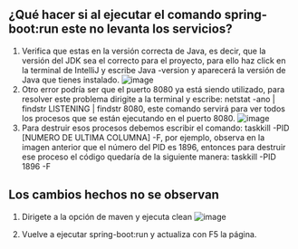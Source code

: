 ## ¿Qué hacer si al ejecutar el comando spring-boot:run este no levanta los servicios?
  1. Verifica que estas en la versión correcta de Java, es decir, que la versión del JDK sea el correcto para el proyecto, para ello haz click en la terminal de IntelliJ y escribe Java -version y aparecerá la versión de Java que tienes instalado.
![image](https://github.com/user-attachments/assets/90d96f93-a2fa-45dd-a3a3-0f3cf43682c3)
  2. Otro error podría ser que el puerto 8080 ya está siendo utilizado, para resolver este problema dirigite a la terminal y escribe: netstat -ano | findstr LISTENING | findstr 8080, este comando servirá para ver todos los procesos que se están ejecutando en el puerto 8080.
![image](https://github.com/user-attachments/assets/d147263f-a92a-45ec-960e-35d2ddecd518)
  3. Para destruir esos procesos debemos escribir el comando: taskkill -PID [NUMERO DE ULTIMA COLUMNA] -F, por ejemplo, observa en la imagen anterior que el número del PID es 1896, entonces para destruir ese proceso el código quedaría de la siguiente manera: taskkill -PID 1896 -F

## Los cambios hechos no se observan
  1. Dirigete a la opción de maven y ejecuta clean
![image](https://github.com/user-attachments/assets/d20ff8af-c48b-4b18-847f-4b3c875b8478)

  2. Vuelve a ejecutar spring-boot:run y actualiza con F5 la página.
